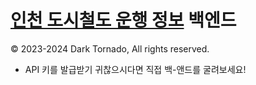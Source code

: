 # [인천 도시철도 운행 정보](https://github.com/DarkTornado/ictr) 백엔드
© 2023-2024 Dark Tornado, All rights reserved.

- API 키를 발급받기 귀찮으시다면 직접 백-앤드를 굴려보세요!
